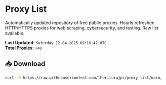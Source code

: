 # Proxy List

Automatically updated repository of free public proxies. Hourly refreshed HTTP/HTTPS proxies for web scraping, cybersecurity, and testing. Raw list available.

**Last Updated:** `Saturday 12-04-2025 09:16:42 UTC`  
**Total Proxies:** `740`

## 📥 Download
```bash
curl -O https://raw.githubusercontent.com/theriturajps/proxy-list/main/proxies.txt
